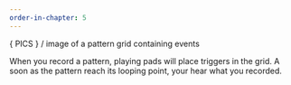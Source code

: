```yaml
---
order-in-chapter: 5
---
```


{ PICS } / image of a pattern grid containing events

When you record a pattern, playing pads will place triggers in the grid. A soon as the pattern reach its looping point, your hear what you recorded.
